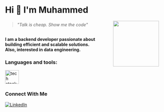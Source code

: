 <h1> Hi 👋 I'm Muhammed </h1>


<img align="right" height="150" src="https://media4.giphy.com/media/v1.Y2lkPTc5MGI3NjExZmt0NTR3cXJhOTRpZWI2cmEzcGZra3oya2hpanZ6M2pla3g1aDA4biZlcD12MV9pbnRlcm5hbF9naWZfYnlfaWQmY3Q9Zw/EqGGGbjjFltjG/giphy.gif" />

###

<p align="left">
      <blockquote>
  <i>"Talk is cheap. Show me the code"</i>      
      </blockquote>
<br><b>I am a backend developer passionate about building efficient and scalable solutions.</b>
  <br><b> Also, interested in data engineering. </b>
</p>

###
<h3 align="left"> Languages and tools:</h3>
<div align="left">
  <img src="https://skillicons.dev/icons?i=go,postgres,postman,typescript" height="45" alt="tech stack" />
</div>



###
<h3 align="left"> Connect With Me</h3>
<div align="left">
  <a href="https://www.linkedin.com/in/muhammedkucukaslandev/" target="_blank">
    <img src="https://custom-icon-badges.demolab.com/badge/LinkedIn-0A66C2?logo=linkedin-white&logoColor=fff" alt="LinkedIn" />
  </a>
</div>

